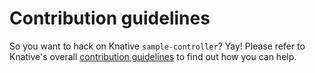# Contribution guidelines

So you want to hack on Knative `sample-controller`? Yay! Please refer to
Knative's overall
[contribution guidelines](https://github.com/knative/community/blob/master/CONTRIBUTING.md)
to find out how you can help.
